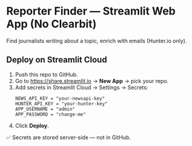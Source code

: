 # Reporter Finder — Streamlit Web App (No Clearbit)

Find journalists writing about a topic, enrich with emails (Hunter.io only).

## Deploy on Streamlit Cloud
1. Push this repo to GitHub.
2. Go to https://share.streamlit.io → **New App** → pick your repo.
3. Add secrets in Streamlit Cloud → Settings → Secrets:
   ```
   NEWS_API_KEY = "your-newsapi-key"
   HUNTER_API_KEY = "your-hunter-key"
   APP_USERNAME = "admin"
   APP_PASSWORD = "change-me"
   ```
4. Click **Deploy**.

✅ Secrets are stored server-side — not in GitHub.
